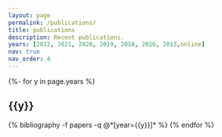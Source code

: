```yaml
---
layout: page
permalink: /publications/
title: publications
description: Recent publications.
years: [2022, 2021, 2020, 2019, 2018, 2016, 2013,online]
nav: true
nav_order: 4
---
```

<!-- _pages/publications.md -->
<div class="publications">

{%- for y in page.years %}
  <h2 class="year">{{y}}</h2>
  {% bibliography -f papers -q @*[year={{y}}]* %}
{% endfor %}

</div>

